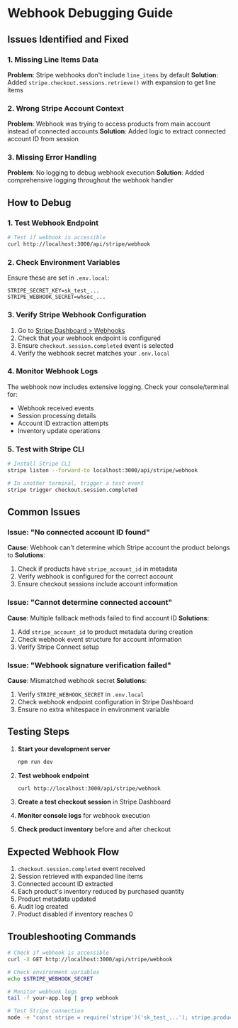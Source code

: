 # Webhook Debugging Guide

## Issues Identified and Fixed

### 1. Missing Line Items Data
**Problem**: Stripe webhooks don't include `line_items` by default
**Solution**: Added `stripe.checkout.sessions.retrieve()` with expansion to get line items

### 2. Wrong Stripe Account Context
**Problem**: Webhook was trying to access products from main account instead of connected accounts
**Solution**: Added logic to extract connected account ID from session

### 3. Missing Error Handling
**Problem**: No logging to debug webhook execution
**Solution**: Added comprehensive logging throughout the webhook handler

## How to Debug

### 1. Test Webhook Endpoint
```bash
# Test if webhook is accessible
curl http://localhost:3000/api/stripe/webhook
```

### 2. Check Environment Variables
Ensure these are set in `.env.local`:
```env
STRIPE_SECRET_KEY=sk_test_...
STRIPE_WEBHOOK_SECRET=whsec_...
```

### 3. Verify Stripe Webhook Configuration
1. Go to [Stripe Dashboard > Webhooks](https://dashboard.stripe.com/webhooks)
2. Check that your webhook endpoint is configured
3. Ensure `checkout.session.completed` event is selected
4. Verify the webhook secret matches your `.env.local`

### 4. Monitor Webhook Logs
The webhook now includes extensive logging. Check your console/terminal for:
- Webhook received events
- Session processing details
- Account ID extraction attempts
- Inventory update operations

### 5. Test with Stripe CLI
```bash
# Install Stripe CLI
stripe listen --forward-to localhost:3000/api/stripe/webhook

# In another terminal, trigger a test event
stripe trigger checkout.session.completed
```

## Common Issues

### Issue: "No connected account ID found"
**Cause**: Webhook can't determine which Stripe account the product belongs to
**Solutions**:
1. Check if products have `stripe_account_id` in metadata
2. Verify webhook is configured for the correct account
3. Ensure checkout sessions include account information

### Issue: "Cannot determine connected account"
**Cause**: Multiple fallback methods failed to find account ID
**Solutions**:
1. Add `stripe_account_id` to product metadata during creation
2. Check webhook event structure for account information
3. Verify Stripe Connect setup

### Issue: "Webhook signature verification failed"
**Cause**: Mismatched webhook secret
**Solutions**:
1. Verify `STRIPE_WEBHOOK_SECRET` in `.env.local`
2. Check webhook endpoint configuration in Stripe Dashboard
3. Ensure no extra whitespace in environment variable

## Testing Steps

1. **Start your development server**
   ```bash
   npm run dev
   ```

2. **Test webhook endpoint**
   ```bash
   curl http://localhost:3000/api/stripe/webhook
   ```

3. **Create a test checkout session** in Stripe Dashboard

4. **Monitor console logs** for webhook execution

5. **Check product inventory** before and after checkout

## Expected Webhook Flow

1. `checkout.session.completed` event received
2. Session retrieved with expanded line items
3. Connected account ID extracted
4. Each product's inventory reduced by purchased quantity
5. Product metadata updated
6. Audit log created
7. Product disabled if inventory reaches 0

## Troubleshooting Commands

```bash
# Check if webhook is accessible
curl -X GET http://localhost:3000/api/stripe/webhook

# Check environment variables
echo $STRIPE_WEBHOOK_SECRET

# Monitor webhook logs
tail -f your-app.log | grep webhook

# Test Stripe connection
node -e "const stripe = require('stripe')('sk_test_...'); stripe.products.list().then(console.log)"
```
